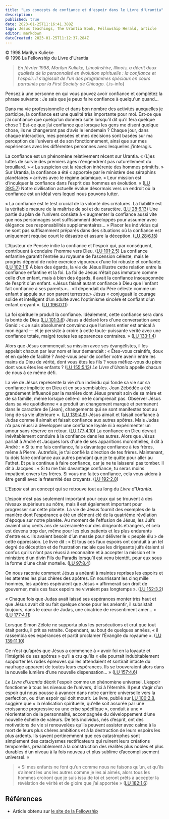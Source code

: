 ```yaml
---
title: "Les concepts de confiance et d'espoir dans le Livre d'Urantia"
description: 
published: true
date: 2023-01-25T11:16:41.388Z
tags: Jesus teachings, The Urantia Book, Fellowship Herald, article
editor: markdown
dateCreated: 2023-01-25T11:12:37.284Z
---
```


<p class="v-card v-sheet theme--light grey lighten-3 px-2">© 1998 Marilyn Kulieke<br>© 1998 La Fellowship du Livre d'Urantia</p>



> *En février 1998, Marilyn Kulieke, Lincolnshire, Illinois, a décrit deux qualités de la personnalité en évolution spirituelle : la confiance et l'espoir. Il s'agissait de l'un des programmes spéciaux en cours parrainés par la First Society de Chicago.*
{.is-info}

Pensez à une personne en qui vous pouvez avoir confiance et complétez la phrase suivante : Je sais que je peux faire confiance à quelqu'un quand...

Dans ma vie professionnelle et dans bon nombre des activités auxquelles je participe, la confiance est une qualité très importante pour moi. Est-ce que j’ai confiance que quelqu’un donnera suite lorsqu’il dit qu’il fera quelque chose ? Est-ce que j’ai confiance que lorsque les gens me disent quelque chose, ils ne changeront pas d’avis le lendemain ? Chaque jour, dans chaque interaction, mes pensées et mes décisions sont basées sur ma perception de l'univers et de son fonctionnement, ainsi que sur mes expériences avec les différentes personnes avec lesquelles j'interagis.

La confiance est un phénomène relativement récent sur Urantia. « (L)es luttes de survie des premiers âges n'engendrent pas naturellement du brouillard. » « La suspicion est la réaction inhérente des hommes primitifs. » Sur Urantia, la confiance a été « apportée par le ministère des séraphins planétaires » arrivés avec le régime adamique. « Leur mission est d’inculquer la confiance dans l’esprit des hommes en évolution. » (<a id="a21_426"></a>[LU 39:5.7](/fr/The_Urantia_Book/39#p5_7)) Notre civilisation actuelle évolue désormais vers un endroit où la confiance est un idéal vers lequel nous pouvons lutter.

« La confiance est le test crucial de la volonté des créatures. La fiabilité est la véritable mesure de la maîtrise de soi et du caractère. (<a id="a23_141"></a>[LU 28:6.13](/fr/The_Urantia_Book/28#p6_13)) Une partie du plan de l'univers consiste à « augmenter la confiance aussi vite que nos personnages sont suffisamment développés pour assumer avec élégance ces responsabilités supplémentaires... » Placer les individus qui ne sont pas suffisamment préparés dans des situations où la confiance est uniquement requise court le désastre et assure la déception. (<a id="a23_543"></a>[LU 28:6.15](/fr/The_Urantia_Book/28#p6_15))

L'Ajusteur de Pensée initie la confiance et l'espoir qui, par conséquent, contribuent à conduire l'homme vers Dieu. (<a id="a25_117"></a>[LU 101:2.5](/fr/The_Urantia_Book/101#p2_5)) La confiance enfantine garantit l’entrée au royaume de l’ascension céleste, mais le progrès dépend de notre exercice vigoureux d’une foi robuste et confiante. (<a id="a25_322"></a>[LU 102:1.1](/fr/The_Urantia_Book/102#p1_1)) À bien des égards, la vie de Jésus illustre cette relation entre la confiance enfantine et la foi. La foi de Jésus n’était pas immature comme celle d’un enfant, mais à bien des égards, il avait la confiance insoupçonnée de l’esprit d’un enfant. «Jésus faisait autant confiance à Dieu que l'enfant fait confiance à ses parents.»... «Il dépendait du Père céleste comme un enfant s'appuie sur son parent terrestre.» Jésus « conjuguait le courage solide et intelligent d’un adulte avec l’optimisme sincère et confiant d’un enfant croyant ». (<a id="a25_905"></a>[LU 196:0.11](/fr/The_Urantia_Book/196#p0_11))

La foi spirituelle produit la confiance. Idéalement, cette confiance sera dans la bonté de Dieu (<a id="a27_97"></a>[LU 101:3.6](/fr/The_Urantia_Book/101#p3_6)) Jésus a déclaré lors d'une conversation avec Ganid : « Je suis absolument convaincu que l’univers entier est amical à mon égard — et je persiste à croire à cette toute-puissante vérité avec une confiance totale, malgré toutes les apparences contraires. » (<a id="a27_398"></a>[LU 133:1.4](/fr/The_Urantia_Book/133#p1_4))

Alors que Jésus commençait sa mission avec ses évangélistes, il les appelait chacun par leur nom et leur demandait : « Êtes-vous craintifs, doux et en quête de facilité ? Avez-vous peur de confier votre avenir entre les mains du Dieu de vérité, dont vous êtes les fils ? vous méfiez-vous du père dont vous êtes les enfants ? (<a id="a29_326"></a>[LU 155:5.13](/fr/The_Urantia_Book/155#p5_13)) *Le Livre d'Urania* appelle chacun de nous à ce même défi.

La vie de Jésus représente la vie d'un individu qui fonde sa vie sur sa confiance implicite en Dieu et en ses semblables. Jean Zébédée a été grandement influencé par la manière dont Jésus prenait soin de sa mère et de sa famille, même lorsque celle-ci ne le comprenait pas. Observer Jésus dans sa vie quotidienne « a produit un changement marqué et permanent dans le caractère de [Jean], changements qui se sont manifestés tout au long de sa vie ultérieure ». (<a id="a31_461"></a>[LU 139:4.9](/fr/The_Urantia_Book/139#p4_9)) Jésus aimait et faisait confiance à Judas comme il aimait et faisait confiance aux autres apôtres. Mais Judas n’a pas réussi à développer une confiance loyale ni à expérimenter un amour sans réserve en retour. (<a id="a31_717"></a>[LU 177:4.10](/fr/The_Urantia_Book/177#p4_10)) La confiance en Dieu devrait inévitablement conduire à la confiance dans les autres. Alors que Jésus parlait à André et Jacques lors d'une de ses apparitions morontielles, il dit à André : « Si tu me fais confiance, fais davantage confiance à tes frères, même à Pierre. Autrefois, je t'ai confié la direction de tes frères. Maintenant, tu dois faire confiance aux autres pendant que je te quitte pour aller au Fathet. Et puis continue à faire confiance, car je ne te laisserai pas tomber. Il dit à Jacques : « Si tu me fais davantage confiance, tu seras moins impatient envers tes frères. Si vous me faites confiance, cela vous aidera à être gentil avec la fraternité des croyants. (<a id="a31_1447"></a>[LU 192:2.8](/fr/The_Urantia_Book/192#p2_8))

L'*Espoir* est un concept qui se retrouve tout au long du *Livre d'Urantia.*

L’espoir n’est pas seulement important pour ceux qui se trouvent à des niveaux supérieurs au nôtre, mais il est également important pour progresser sur cette planète. La vie de Jésus fournit des exemples de la manière dont l'espérance a été un élément clé de la quatrième révélation d'époque sur notre planète. Au moment de l'effusion de Jésus, les Juifs avaient cinq cents ans de suzeraineté sur des dirigeants étrangers, et cela est devenu trop dur, même pour les plus patients et les plus endurants d'entre eux. Ils avaient besoin d’un messie pour délivrer le « peuple élu » de cette oppression. Le livre dit : « Et tous ces faux espoirs ont conduit à un tel degré de déception et de frustration raciale que les dirigeants juifs étaient si confus qu’ils n’ont pas réussi à reconnaître et à accepter la mission et le ministère d’un divin Fils du Paradis lorsqu’il est venu bientôt. pour eux sous la forme d’une chair mortelle. (<a id="a35_930"></a>[LU 97:8.4](/fr/The_Urantia_Book/97#p8_4))

On nous raconte comment Jésus a anéanti à maintes reprises les espoirs et les attentes les plus chères des apôtres. En nourrissant les cinq mille hommes, les apôtres espéraient que Jésus « affirmerait son droit de gouverner, mais ces faux espoirs ne vivraient pas longtemps ». (<a id="a37_278"></a>[LU 152:3.2](/fr/The_Urantia_Book/152#p3_2))

« Chaque fois que Judas avait laissé ses espérances monter très haut et que Jésus avait dit ou fait quelque chose pour les anéantir, il subsistait toujours, dans le cœur de Judas, une cicatrice de ressentiment amer... » (<a id="a39_221"></a>[LU 177:4.11](/fr/The_Urantia_Book/177#p4_11))

Lorsque Simon Zélote ne supporta plus les persécutions et crut que tout était perdu, il prit sa retraite. Cependant, au bout de quelques années, « il rassembla ses espérances et partit proclamer l’Évangile du royaume ». (<a id="a41_221"></a>[LU 139:11.10](/fr/The_Urantia_Book/139#p11_10))

Ce n’est qu’après que Jésus a commencé à « avoir foi en la loyauté et l’intégrité de ses apôtres » qu’il a cru qu’ils «  elle pourrait indubitablement supporter les rudes épreuves qui les attendaient et sortirait intacte du naufrage apparent de toutes leurs espérances. Ils se trouveraient alors dans la nouvelle lumière d’une nouvelle dispensation… » (<a id="a43_353"></a>[LU 157:4.6](/fr/The_Urantia_Book/157#p4_6))

*Le Livre d'Urantia* décrit l'espoir comme un phénomène universel. L’espoir fonctionne à tous les niveaux de l’univers, d’ici à l’éternité. Il peut s’agir d’un espoir qui nous pousse à avancer dans notre carrière universelle vers la perfection, ou d’un espoir qui doit mourir. Le livre, publié sur <a id="a45_298"></a>[LU 100:2.8](/fr/The_Urantia_Book/100#p2_8), suggère que « la réalisation spirituelle, qu'elle soit assurée par une croissance progressive ou une crise spécifique », conduit à une « réorientation de la personnalité, accompagnée du développement d’une nouvelle échelle de valeurs. De tels individus, nés d’esprit, ont des motivations de vie si renouvelées qu’ils peuvent assister avec calme à la mort de leurs plus chères ambitions et à la destruction de leurs espoirs les plus ardents. Ils savent pertinemment que ces catastrophes sont simplement des cataclysmes rectificateurs qui ruinent leurs créations temporelles, préalablement à la construction des réalités plus nobles et plus durables d’un niveau à la fois nouveau et plus sublime d’accomplissement universel. »


> « Si mes enfants ne font qu’un comme nous ne faisons qu’un, et qu’ils s’aiment les uns les autres comme je les ai aimés, alors tous les hommes croiront que je suis issu de toi et seront prêts à accepter la révélation de vérité et de gloire que j’ai apportée » (<a id="a48_263"></a>[LU 182:1.6](/fr/The_Urantia_Book/182#p1_6))

## Références

- Article obtenu sur [le site de la Fellowship](https://urantia-book.org/archive/newsletters/herald/)


